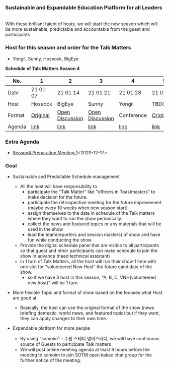 
### Sustainable and Expandable Education Platform for all Leaders 
<br> With these brilliant talent of hosts, we will start the new season which will be more sustainable, predictable and accountable from the guest and participants

### Host for this season and order for the Talk Matters
* Yongil, Sunny, Hoseock, BigEye


**Schedule of Talk Matters Season 4**

| No. | 1 | 2 | 3 | 4 | 5 | 6 | 7 | 8 | 9 | 10 |
| --- | --- | --- | --- | --- | --- | --- | --- | --- | --- | --- |
| Date | 21 01 07 | 21 01 14 | 21 01 21 |21 01 28 | 21 02 04 | 21 02 11 | 21 02 18 | 21 02 25 | 21 03 04 | 21 03 11 |
| Host | Hoseock| BigEye | Sunny| Yongil | TBD(VNH)| Hoseock | Yongil| Sunny | TBD(VNH) | BigEye
| Format | [Original](https://github.com/seock04/TalkMatters/blob/main/TalkMatters_Original_Format.md) | [Open Discussion](https://github.com/seock04/TalkMatters/blob/main/TalkMatters_Open_Discussion_format.md) | [Open Discussion](https://github.com/seock04/TalkMatters/blob/main/TalkMatters_Open_Discussion_format.md) | Conference | [Original](https://github.com/seock04/TalkMatters/blob/main/TalkMatters_Original_Format.md)| [Original](https://github.com/seock04/TalkMatters/blob/main/TalkMatters_Original_Format.md) | Conference| [Open Discussion](https://github.com/seock04/TalkMatters/blob/main/TalkMatters_Open_Discussion_format.md) | [Original](https://github.com/seock04/TalkMatters/blob/main/TalkMatters_Original_Format.md) | [Open Discussion](https://github.com/seock04/TalkMatters/blob/main/TalkMatters_Open_Discussion_format.md)
| Agenda | [link](./Season4_1st.md) | [link](./Season4_2nd.md) | [link](./Season4_3rd.md) | [link](./Season4_4th.md) | [link](./Season4_5th.md)| [link](./Season4_6th.md) | [link](./Season4_7th.md) | [link](./Season4_8th.md) | [link](./Season4_9th.md) | [link](./Season4_10th.md)


### Extra Agenda
* [Season4 Preparation Meeting 1](./Preparation%20Meeting%201%202020%2012%2017.md)<2020-12-17>

### Goal
* Sustainable and Predictable Schedule management
  * All the host will have responsibility to
    * participate the "Talk Matter" like "officers in Toastmasters" to make decision for the future.
    * participate the retrospective meeting for the future improvement.(maybe every 10 weeks when new season start)
    * assign themselves to the date in schedule of the Talk matters where they want to run the show periodically.
    * collect the news and featured topics or any materials that will be used in the show
    * lead the team(reporters and session masters) of show and have fun while conducting the show.
  * Provide the digital schedule panel that are visible to all participants so that guest and other participants can make schedule to join the show in advance (need technical assistant)
  * in 1 turn of Talk Matters, all the host will run their show 1 time with one slot for "volunteered New Host" the future candidate of the show.
    * so if we have 3 host in this season, "A, B, C, VNH(volunteered new host)" will be 1 turn

* More flexible Topic and format of show based on the focuses what Host are good at
  * Basically, the host can use the original format of the show (news briefing domestic, world news, and featured topic) but if they want, they can apply changes to their own time.

* Expandable platform for more people 
  * By using "somoim" - 수원 스테디 영어스터디, we will have continuous source of Guests to participate Talk matters 
  * We will post online meeting agenda at least 8 hours before the meeting to somoim to join SOTM open kakao chat group for the further notice of the meeting.


  

